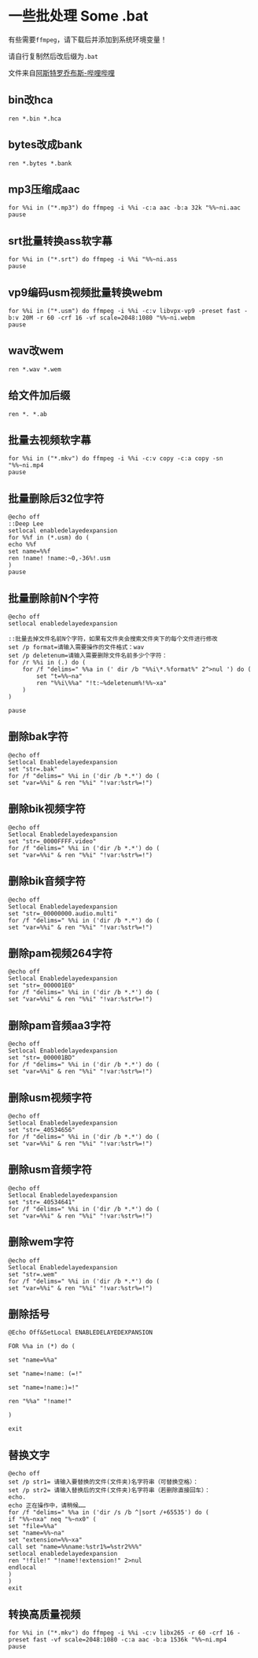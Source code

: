 # 一些批处理 Some .bat

有些需要`ffmpeg`，请下载后并添加到系统环境变量！

请自行复制然后改后缀为`.bat`

文件来自[阿斯特罗乔布斯-哔哩哔哩](https://space.bilibili.com/210298091)

## bin改hca

```batch
ren *.bin *.hca
```

## bytes改成bank

```batch
ren *.bytes *.bank
```

## mp3压缩成aac

```batch
for %%i in ("*.mp3") do ffmpeg -i %%i -c:a aac -b:a 32k "%%~ni.aac
pause
```

## srt批量转换ass软字幕

```batch
for %%i in ("*.srt") do ffmpeg -i %%i "%%~ni.ass
pause
```

## vp9编码usm视频批量转换webm

```batch
for %%i in ("*.usm") do ffmpeg -i %%i -c:v libvpx-vp9 -preset fast -b:v 20M -r 60 -crf 16 -vf scale=2048:1080 "%%~ni.webm
pause
```

## wav改wem

```batch
ren *.wav *.wem
```

## 给文件加后缀

```batch
ren *. *.ab
```

## 批量去视频软字幕

```batch
for %%i in ("*.mkv") do ffmpeg -i %%i -c:v copy -c:a copy -sn "%%~ni.mp4
pause
```

## 批量删除后32位字符

```batch
@echo off
::Deep Lee
setlocal enabledelayedexpansion
for %%f in (*.usm) do ( 
echo %%f
set name=%%f
ren !name! !name:~0,-36%!.usm
)
pause
```

## 批量删除前N个字符

```batch
@echo off
setlocal enabledelayedexpansion

::批量去掉文件名前N个字符，如果有文件夹会搜索文件夹下的每个文件进行修改
set /p format=请输入需要操作的文件格式：wav
set /p deletenum=请输入需要删除文件名前多少个字符：
for /r %%i in (.) do (
    for /f "delims=" %%a in (' dir /b "%%i\*.%format%" 2^>nul ') do (
        set "t=%%~na"
        ren "%%i\%%a" "!t:~%deletenum%!%%~xa"
    )
)

pause
```

## 删除bak字符

```batch
@echo off
Setlocal Enabledelayedexpansion
set "str=.bak"
for /f "delims=" %%i in ('dir /b *.*') do (
set "var=%%i" & ren "%%i" "!var:%str%=!")
```

## 删除bik视频字符

```batch
@echo off
Setlocal Enabledelayedexpansion
set "str=_0000FFFF.video"
for /f "delims=" %%i in ('dir /b *.*') do (
set "var=%%i" & ren "%%i" "!var:%str%=!")
```

## 删除bik音频字符

```batch
@echo off
Setlocal Enabledelayedexpansion
set "str=_00000000.audio.multi"
for /f "delims=" %%i in ('dir /b *.*') do (
set "var=%%i" & ren "%%i" "!var:%str%=!")
```

## 删除pam视频264字符

```batch
@echo off
Setlocal Enabledelayedexpansion
set "str=_000001E0"
for /f "delims=" %%i in ('dir /b *.*') do (
set "var=%%i" & ren "%%i" "!var:%str%=!")
```

## 删除pam音频aa3字符

```batch
@echo off
Setlocal Enabledelayedexpansion
set "str=_000001BD"
for /f "delims=" %%i in ('dir /b *.*') do (
set "var=%%i" & ren "%%i" "!var:%str%=!")
```

## 删除usm视频字符

```batch
@echo off
Setlocal Enabledelayedexpansion
set "str=_40534656"
for /f "delims=" %%i in ('dir /b *.*') do (
set "var=%%i" & ren "%%i" "!var:%str%=!")
```

## 删除usm音频字符

```batch
@echo off
Setlocal Enabledelayedexpansion
set "str=_40534641"
for /f "delims=" %%i in ('dir /b *.*') do (
set "var=%%i" & ren "%%i" "!var:%str%=!")
```

## 删除wem字符

```batch
@echo off
Setlocal Enabledelayedexpansion
set "str=.wem"
for /f "delims=" %%i in ('dir /b *.*') do (
set "var=%%i" & ren "%%i" "!var:%str%=!")
```

## 删除括号

```batch
@Echo Off&SetLocal ENABLEDELAYEDEXPANSION

FOR %%a in (*) do (

set "name=%%a"

set "name=!name: (=!"

set "name=!name:)=!"

ren "%%a" "!name!"

)

exit
```

## 替换文字

```batch
@echo off
set /p str1= 请输入要替换的文件(文件夹)名字符串（可替换空格）：
set /p str2= 请输入替换后的文件(文件夹)名字符串（若删除直接回车）：
echo.
echo 正在操作中，请稍候……
for /f "delims=" %%a in ('dir /s /b ^|sort /+65535') do (
if "%%~nxa" neq "%~nx0" (
set "file=%%a"
set "name=%%~na"
set "extension=%%~xa"
call set "name=%%name:%str1%=%str2%%%"
setlocal enabledelayedexpansion
ren "!file!" "!name!!extension!" 2>nul
endlocal
)
)
exit
```

## 转换高质量视频

```batch
for %%i in ("*.mkv") do ffmpeg -i %%i -c:v libx265 -r 60 -crf 16 -preset fast -vf scale=2048:1080 -c:a aac -b:a 1536k "%%~ni.mp4
pause
```
